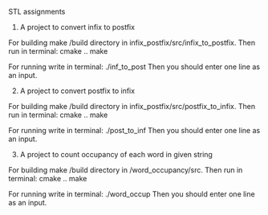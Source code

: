 STL assignments



1) A project to convert infix to postfix

For building make /build directory in infix_postfix/src/infix_to_postfix.
Then run in terminal:
	cmake ..
	make

For running write in terminal:
	./inf_to_post
Then you should enter one line as an input.



2) A project to convert postfix to infix

For building make /build directory in infix_postfix/src/postfix_to_infix.
Then run in terminal:
        cmake ..
        make

For running write in terminal:
        ./post_to_inf
Then you should enter one line as an input.



3) A project to count occupancy of each word in given string

For building make /build directory in /word_occupancy/src.
Then run in terminal:
        cmake ..
        make

For running write in terminal:
        ./word_occup
Then you should enter one line as an input.

